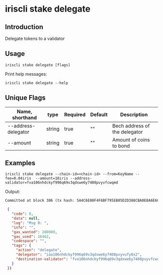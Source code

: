 # iriscli stake delegate

## Introduction

Delegate tokens to a validator

## Usage

```
iriscli stake delegate [flags]
```

Print help messages:
```
iriscli stake delegate --help
```

## Unique Flags

| Name, shorthand     | type   | Required | Default  | Description                                                         |
| --------------------| -----  | -------- | -------- | ------------------------------------------------------------------- |
| --address-delegator | string | true     | ""       | Bech address of the delegator |
| --amount            | string | true     | ""       | Amount of coins to bond |

## Examples

```
iriscli stake delegate --chain-id=<chain-id> --from=KeyName --fee=0.04iris  --amount=10iris --address-validator=fva106nhdckyf996q69v3qdxwe6y7408pvyvfcwqmd
```
Output:
```txt
Committed at block 306 (tx hash: 5A4C6E00F4F6BF795EB05D2D388CBA0E8A6E6CF17669314B1EE6A31729A22450, response: {Code:0 Data:[] Log:Msg 0:  Info: GasWanted:200000 GasUsed:3398 Tags:[{Key:[97 99 116 105 111 110] Value:[115 101 114 118 105 99 101 45 119 105 116 104 100 114 97 119 45 102 101 101 115] XXX_NoUnkeyedLiteral:{} XXX_unrecognized:[] XXX_sizecache:0} {Key:[99 111 109 112 108 101 116 101 67 111 110 115 117 109 101 100 84 120 70 101 101 45 105 114 105 115 45 97 116 116 111] Value:[34 54 55 57 54 48 48 48 48 48 48 48 48 48 48 48 34] XXX_NoUnkeyedLiteral:{} XXX_unrecognized:[] XXX_sizecache:0}] Codespace: XXX_NoUnkeyedLiteral:{} XXX_unrecognized:[] XXX_sizecache:0})
```
```json
 {
   "code": 0,
   "data": null,
   "log": "Msg 0: ",
   "info": "",
   "gas_wanted": 200000,
   "gas_used": 16462,
   "codespace": "",
   "tags": {
     "action": "delegate",
     "delegator": "iaa106nhdckyf996q69v3qdxwe6y7408pvyvufy0x2",
     "destination-validator": "fva106nhdckyf996q69v3qdxwe6y7408pvyvfcwqmd"
   }
 })
```